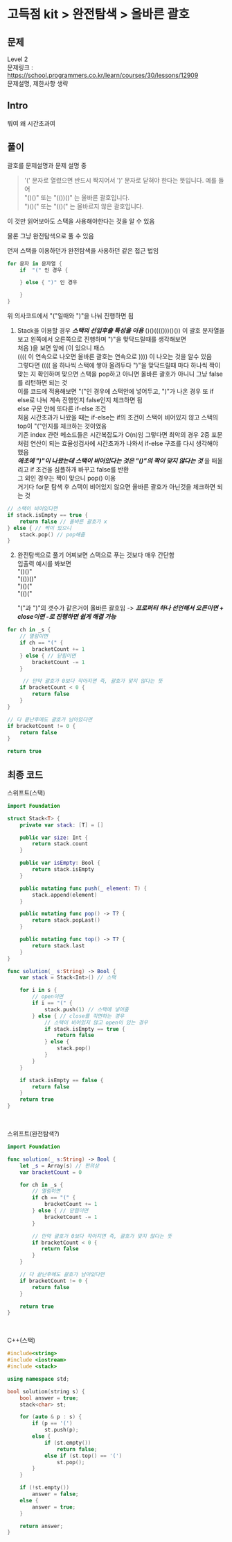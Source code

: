 # 고득점 kit > 완전탐색 > 올바른 괄호

## 문제

Level 2
<br/>
문제링크 : https://school.programmers.co.kr/learn/courses/30/lessons/12909
<br/>
문제설명, 제한사항 생략
<br/>

## Intro

뭐여 왜 시간초과여
<br/>

## 풀이

괄호를 문제설명과 문제 설명 중

> '(' 문자로 열렸으면 반드시 짝지어서 ')' 문자로 닫혀야 한다는 뜻입니다. 예를 들어
> <br/>
> "()()" 또는 "(())()" 는 올바른 괄호입니다.
> <br/>
> ")()(" 또는 "(()(" 는 올바르지 않은 괄호입니다.
> <br/>

이 것만 읽어보아도 스택을 사용해야한다는 것을 알 수 있음
<br/>

물론 그냥 완전탐색으로 풀 수 있음
<br/>

먼저 스택을 이용하던가 완전탐색을 사용하던 같은 접근 법임
<br/>

```swift
for 문자 in 문자열 {
    if  "(" 인 경우 {

    } else { ")" 인 경우

    }
}
```

위 의사코드에서 "("일때와 ")"을 나눠 진행하면 됨
<br/>

1. Stack을 이용할 경우
   **_스택의 선입후출 특성을 이용_**
   ()()(((()))()()) 이 괄호 문자열을 보고 왼쪽에서 오른쪽으로 진행하며 ")"을 맞닥드릴때를 생각해보면
   <br/>
   처음 )을 보면 앞에 (이 있으니 패스
   <br/>
   (((( 이 연속으로 나오면 올바른 괄호는 연속으로 )))) 이 나오는 것을 알수 있음
   <br/>
   그렇다면 (((( 을 하나씩 스택에 쌓아 올려두다 ")"을 맞닥드릴때 마다 하나씩 짝이 맞는 지 확인하며 맞으면 스택을 pop하고 아니면 올바른 괄호가 아니니 그냥 false를 리턴하면 되는 것
   <br/>
   이를 코드에 적용해보면 "("인 경우에 스택안에 넣어두고, ")"가 나온 경우 또 if else로 나눠 계속 진행인지 false인지 체크하면 됨
   <br/>
   else 구문 안에 또다른 if-else 조건
   <br/>
   처음 시간초과가 나왔을 때는 if-else는 if의 조건이 스택이 비어있지 않고 스택의 top이 "("인지를 체크하는 것이였음
   <br/>
   기존 index 관련 메소드들은 시간복잡도가 O(n)임 그렇다면 최악의 경우 2중 포문처럼 연산이 되는 효율성검사에 시간초과가 나와서 if-else 구조를 다시 생각해야 했음
   <br/>
   **_애초에 ")"이 나왔는데 스택이 비어있다는 것은 "()"의 짝이 맞지 않다는 것_** 을 떠올리고 if 조건을 심플하개 바꾸고 false를 반환
   <br/>
   그 외인 경우는 짝이 맞으니 pop() 이용
   <br/>
   거기다 for문 탐색 후 스택이 비어있지 않으면 올바른 괄호가 아닌것을 체크하면 되는 것
   <br/>

```swift
// 스택이 비어있다면
if stack.isEmpty == true {
    return false // 올바른 괄호가 x
} else { // 짝이 있으니
    stack.pop() // pop해줌
}
```

2. 완전탐색으로 풀기
   어찌보면 스택으로 푸는 것보다 매우 간단함
   <br/>
   입출력 예시를 봐보면
   <br/>
   "()()"
   <br/>
   "(())()"
   <br/>
   ")()("
   <br/>
   "(()("
   <br/>

   "("과 ")"의 갯수가 같은거이 올바른 괄호임 -> **_프로퍼티 하나 선언해서 오픈이면 + close이면 -로 진행하면 쉽게 해결 가능_**
   <br/>

```swift
for ch in _s {
    // 열림이면
    if ch == "(" {
        bracketCount += 1
    } else { // 닫힘이면
        bracketCount -= 1
    }

     // 만약 괄호가 0보다 작아지면 즉, 괄호가 맞지 않다는 뜻
    if bracketCount < 0 {
        return false
    }
}

// 다 끝난후에도 괄호가 남아있다면
if bracketCount != 0 {
    return false
}

return true
```

## 최종 코드

스위프트(스택)

```swift
import Foundation

struct Stack<T> {
    private var stack: [T] = []

    public var size: Int {
        return stack.count
    }

    public var isEmpty: Bool {
        return stack.isEmpty
    }

    public mutating func push(_ element: T) {
        stack.append(element)
    }

    public mutating func pop() -> T? {
        return stack.popLast()
    }

    public mutating func top() -> T? {
        return stack.last
    }
}

func solution(_ s:String) -> Bool {
    var stack = Stack<Int>() // 스택

    for i in s {
        // open이면
        if i == "(" {
            stack.push(1) // 스택에 넣어줌
        } else { // close를 직면하는 경우
            // 스택이 비어있지 않고 open이 있는 경우
            if stack.isEmpty == true {
                return false
            } else {
                stack.pop()
            }
        }
    }

    if stack.isEmpty == false {
        return false
    }
    return true
}
```

<br/>

스위프트(완전탐색?)

```swift
import Foundation

func solution(_ s:String) -> Bool {
    let _s = Array(s) // 편의상
    var bracketCount = 0

    for ch in _s {
        // 열림이면
        if ch == "(" {
            bracketCount += 1
        } else { // 닫힘이면
            bracketCount -= 1
        }

        // 만약 괄호가 0보다 작아지면 즉, 괄호가 맞지 않다는 뜻
        if bracketCount < 0 {
           return false
        }
    }

    // 다 끝난후에도 괄호가 남아있다면
    if bracketCount != 0 {
        return false
    }

    return true
}
```

<br/>

C++(스택)

```cpp
#include<string>
#include <iostream>
#include <stack>

using namespace std;

bool solution(string s) {
    bool answer = true;
    stack<char> st;

    for (auto & p : s) {
        if (p == '(')
            st.push(p);
        else {
            if (st.empty())
                return false;
            else if (st.top() == '(')
                st.pop();
        }
    }

    if (!st.empty())
        answer = false;
    else {
        answer = true;
    }

    return answer;
}
```
